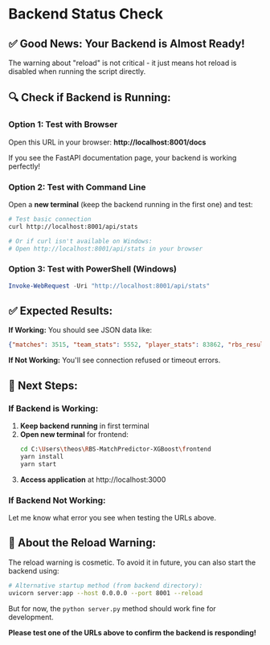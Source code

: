 # Backend Status Check

## ✅ **Good News: Your Backend is Almost Ready!**

The warning about "reload" is not critical - it just means hot reload is disabled when running the script directly.

## 🔍 **Check if Backend is Running:**

### Option 1: Test with Browser
Open this URL in your browser: **http://localhost:8001/docs**

If you see the FastAPI documentation page, your backend is working perfectly!

### Option 2: Test with Command Line
Open a **new terminal** (keep the backend running in the first one) and test:

```bash
# Test basic connection
curl http://localhost:8001/api/stats

# Or if curl isn't available on Windows:
# Open http://localhost:8001/api/stats in your browser
```

### Option 3: Test with PowerShell (Windows)
```powershell
Invoke-WebRequest -Uri "http://localhost:8001/api/stats"
```

## ✅ **Expected Results:**

**If Working:** You should see JSON data like:
```json
{"matches": 3515, "team_stats": 5552, "player_stats": 83862, "rbs_results": 0}
```

**If Not Working:** You'll see connection refused or timeout errors.

## 🚀 **Next Steps:**

### If Backend is Working:
1. **Keep backend running** in first terminal
2. **Open new terminal** for frontend:
   ```bash
   cd C:\Users\theos\RBS-MatchPredictor-XGBoost\frontend
   yarn install
   yarn start
   ```
3. **Access application** at http://localhost:3000

### If Backend Not Working:
Let me know what error you see when testing the URLs above.

## 📝 **About the Reload Warning:**

The reload warning is cosmetic. To avoid it in future, you can also start the backend using:

```bash
# Alternative startup method (from backend directory):
uvicorn server:app --host 0.0.0.0 --port 8001 --reload
```

But for now, the `python server.py` method should work fine for development.

**Please test one of the URLs above to confirm the backend is responding!**